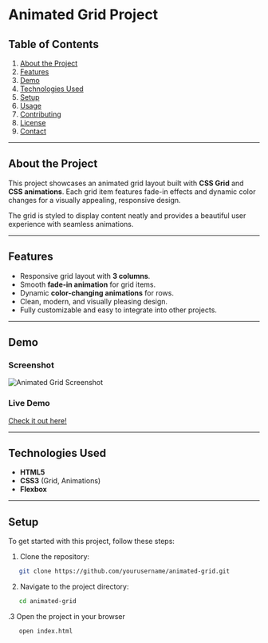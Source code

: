 # Animated Grid Project


## Table of Contents

1. [About the Project](#about-the-project)
2. [Features](#features)
3. [Demo](#demo)
4. [Technologies Used](#technologies-used)
5. [Setup](#setup)
6. [Usage](#usage)
7. [Contributing](#contributing)
8. [License](#license)
9. [Contact](#contact)

---

## About the Project

This project showcases an animated grid layout built with **CSS Grid** and **CSS animations**. Each grid item features fade-in effects and dynamic color changes for a visually appealing, responsive design.

The grid is styled to display content neatly and provides a beautiful user experience with seamless animations.

---

## Features

- Responsive grid layout with **3 columns**.
- Smooth **fade-in animation** for grid items.
- Dynamic **color-changing animations** for rows.
- Clean, modern, and visually pleasing design.
- Fully customizable and easy to integrate into other projects.

---

## Demo

### Screenshot
![Animated Grid Screenshot](https://via.placeholder.com/800x400?text=Animated+Grid+Project)

### Live Demo
[Check it out here!](https://your-demo-link.com)

---

## Technologies Used

- **HTML5**
- **CSS3** (Grid, Animations)
- **Flexbox**

---

## Setup

To get started with this project, follow these steps:

1. Clone the repository:
```bash
   git clone https://github.com/yourusername/animated-grid.git
```
2. Navigate to the project directory:
```bash
   cd animated-grid
```

.3 Open the project in your browser
```bash
   open index.html
```